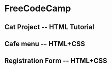 ﻿# FreeCodeCamp

## Cat Project -- HTML Tutorial
## Cafe menu -- HTML+CSS
## Registration Form -- HTML+CSS
